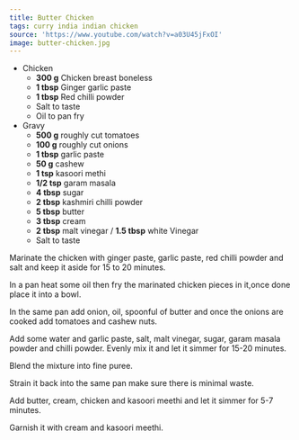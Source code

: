 ```yaml
---
title: Butter Chicken
tags: curry india indian chicken
source: 'https://www.youtube.com/watch?v=a03U45jFxOI'
image: butter-chicken.jpg
---
```


- Chicken
  - **300 g** Chicken breast boneless
  - **1 tbsp** Ginger garlic paste
  - **1 tbsp** Red chilli powder
  - Salt to taste
  - Oil to pan fry
- Gravy
  - **500 g** roughly cut tomatoes
  - **100 g** roughly cut onions
  - **1 tbsp** garlic paste
  - **50 g** cashew
  - **1 tsp** kasoori methi
  - **1/2 tsp** garam masala
  - **4 tbsp** sugar
  - **2 tbsp** kashmiri chilli powder
  - **5 tbsp** butter
  - **3 tbsp** cream
  - **2 tbsp** malt vinegar / **1.5 tbsp** white Vinegar
  - Salt to taste

Marinate the chicken with ginger paste, garlic paste, red chilli powder and salt and keep it aside for 15 to 20 minutes.

In a pan heat some oil then fry the marinated chicken pieces in it,once done place it into a bowl.

In the same pan add onion, oil, spoonful of butter and once the onions are cooked add tomatoes and cashew nuts.

Add some water and garlic paste, salt, malt vinegar, sugar, garam masala powder and chilli powder. Evenly mix it and let it simmer for 15-20 minutes.

Blend the mixture into fine puree.

Strain it back into the same pan make sure there is minimal waste.

Add butter, cream, chicken and kasoori meethi and let it simmer for 5-7 minutes.

Garnish it with cream and kasoori meethi.
